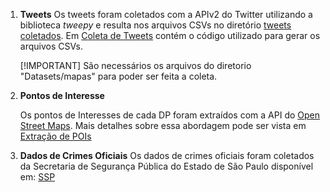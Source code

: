 
1. **Tweets** 
    Os tweets foram coletados com a APIv2 do Twitter utilizando a biblioteca _tweepy_ e resulta nos arquivos CSVs no diretório [tweets coletados](https://github.com/LABPAAD/crimes_prediction/blob/main/Datasets/tweets_coletados). Em [Coleta de Tweets](https://github.com/LABPAAD/crimes_prediction/blob/main/Codes/coleta_tweets.ipynb) contém o código utilizado para gerar os arquivos CSVs.

    [!IMPORTANT] São necessários os arquivos do diretorio "Datasets/mapas" para poder ser feita a coleta.

2. **Pontos de Interesse**

    Os pontos de Interesses de cada DP foram extraídos com a API do [Open Street Maps](https://www.openstreetmap.org/). Mais detalhes sobre essa abordagem pode ser vista em [Extração de POIs](https://github.com/LABPAAD/urban_computing)

3. **Dados de Crimes Oficiais**
    Os dados de crimes oficiais foram coletados da Secretaria de Segurança Pública do Estado de São Paulo disponível em: [SSP](https://www.ssp.sp.gov.br/estatistica)
